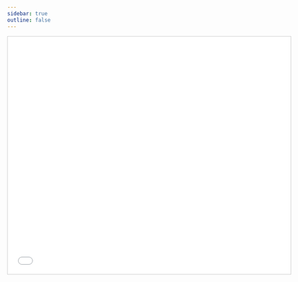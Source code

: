 ```yaml
---
sidebar: true
outline: false
---
```



<iframe src="个人简历.pdf" width="130%" height="550px" style="border: 1px solid #ccc;">
    This browser does not support PDFs. Please download the PDF to view it: 
    <a href="个人简历.pdf">Download PDF</a>.
</iframe>

<style>
@media (max-width: 767px) {
  iframe {
    width: 100%;
    /* height: 100vh; */
  }
}
</style>
